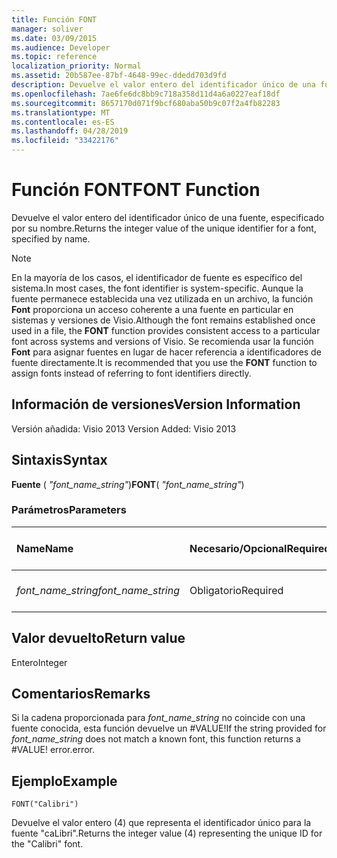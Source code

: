 ```yaml
---
title: Función FONT
manager: soliver
ms.date: 03/09/2015
ms.audience: Developer
ms.topic: reference
localization_priority: Normal
ms.assetid: 20b587ee-87bf-4648-99ec-ddedd703d9fd
description: Devuelve el valor entero del identificador único de una fuente, especificado por su nombre.
ms.openlocfilehash: 7ae6fe6dc8bb9c718a358d11d4a6a0227eaf18df
ms.sourcegitcommit: 8657170d071f9bcf680aba50b9c07f2a4fb82283
ms.translationtype: MT
ms.contentlocale: es-ES
ms.lasthandoff: 04/28/2019
ms.locfileid: "33422176"
---
```

# <a name="font-function"></a><span data-ttu-id="e8b7d-103">Función FONT</span><span class="sxs-lookup"><span data-stu-id="e8b7d-103">FONT Function</span></span>

<span data-ttu-id="e8b7d-104">Devuelve el valor entero del identificador único de una fuente, especificado por su nombre.</span><span class="sxs-lookup"><span data-stu-id="e8b7d-104">Returns the integer value of the unique identifier for a font, specified by name.</span></span>
  
> [!NOTE]
> <span data-ttu-id="e8b7d-105">En la mayoría de los casos, el identificador de fuente es específico del sistema.</span><span class="sxs-lookup"><span data-stu-id="e8b7d-105">In most cases, the font identifier is system-specific.</span></span> <span data-ttu-id="e8b7d-106">Aunque la fuente permanece establecida una vez utilizada en un archivo, la función **Font** proporciona un acceso coherente a una fuente en particular en sistemas y versiones de Visio.</span><span class="sxs-lookup"><span data-stu-id="e8b7d-106">Although the font remains established once used in a file, the **FONT** function provides consistent access to a particular font across systems and versions of Visio.</span></span> <span data-ttu-id="e8b7d-107">Se recomienda usar la función **Font** para asignar fuentes en lugar de hacer referencia a identificadores de fuente directamente.</span><span class="sxs-lookup"><span data-stu-id="e8b7d-107">It is recommended that you use the **FONT** function to assign fonts instead of referring to font identifiers directly.</span></span> 
  
## <a name="version-information"></a><span data-ttu-id="e8b7d-108">Información de versiones</span><span class="sxs-lookup"><span data-stu-id="e8b7d-108">Version Information</span></span>

<span data-ttu-id="e8b7d-109">Versión añadida: Visio 2013
</span><span class="sxs-lookup"><span data-stu-id="e8b7d-109">Version Added: Visio 2013</span></span> 
  
## <a name="syntax"></a><span data-ttu-id="e8b7d-110">Sintaxis</span><span class="sxs-lookup"><span data-stu-id="e8b7d-110">Syntax</span></span>

 <span data-ttu-id="e8b7d-111">**Fuente** ( _"font_name_string"_)</span><span class="sxs-lookup"><span data-stu-id="e8b7d-111">**FONT**( _"font_name_string"_)</span></span>
  
### <a name="parameters"></a><span data-ttu-id="e8b7d-112">Parámetros</span><span class="sxs-lookup"><span data-stu-id="e8b7d-112">Parameters</span></span>

|<span data-ttu-id="e8b7d-113">**Name**</span><span class="sxs-lookup"><span data-stu-id="e8b7d-113">**Name**</span></span>|<span data-ttu-id="e8b7d-114">**Necesario/Opcional**</span><span class="sxs-lookup"><span data-stu-id="e8b7d-114">**Required/Optional**</span></span>|<span data-ttu-id="e8b7d-115">**Tipo de datos**</span><span class="sxs-lookup"><span data-stu-id="e8b7d-115">**Data Type**</span></span>|<span data-ttu-id="e8b7d-116">**Descripción**</span><span class="sxs-lookup"><span data-stu-id="e8b7d-116">**Description**</span></span>|
|:-----|:-----|:-----|:-----|
| <span data-ttu-id="e8b7d-117">_font_name_string_</span><span class="sxs-lookup"><span data-stu-id="e8b7d-117">_font_name_string_</span></span> <br/> |<span data-ttu-id="e8b7d-118">Obligatorio</span><span class="sxs-lookup"><span data-stu-id="e8b7d-118">Required</span></span>  <br/> |<span data-ttu-id="e8b7d-119">**string**</span><span class="sxs-lookup"><span data-stu-id="e8b7d-119">**string**</span></span> <br/> |<span data-ttu-id="e8b7d-120">Nombre de la fuente.</span><span class="sxs-lookup"><span data-stu-id="e8b7d-120">The name of the font.</span></span>  <br/> |
   
## <a name="return-value"></a><span data-ttu-id="e8b7d-121">Valor devuelto</span><span class="sxs-lookup"><span data-stu-id="e8b7d-121">Return value</span></span>

<span data-ttu-id="e8b7d-122">Entero</span><span class="sxs-lookup"><span data-stu-id="e8b7d-122">Integer</span></span>
  
## <a name="remarks"></a><span data-ttu-id="e8b7d-123">Comentarios</span><span class="sxs-lookup"><span data-stu-id="e8b7d-123">Remarks</span></span>

<span data-ttu-id="e8b7d-124">Si la cadena proporcionada para *font_name_string* no coincide con una fuente conocida, esta función devuelve un #VALUE!</span><span class="sxs-lookup"><span data-stu-id="e8b7d-124">If the string provided for  *font_name_string*  does not match a known font, this function returns a #VALUE!</span></span> <span data-ttu-id="e8b7d-125">error.</span><span class="sxs-lookup"><span data-stu-id="e8b7d-125">error.</span></span> 
  
## <a name="example"></a><span data-ttu-id="e8b7d-126">Ejemplo</span><span class="sxs-lookup"><span data-stu-id="e8b7d-126">Example</span></span>

 `FONT("Calibri")`
  
<span data-ttu-id="e8b7d-127">Devuelve el valor entero (4) que representa el identificador único para la fuente "caLibri".</span><span class="sxs-lookup"><span data-stu-id="e8b7d-127">Returns the integer value (4) representing the unique ID for the "Calibri" font.</span></span>
  

